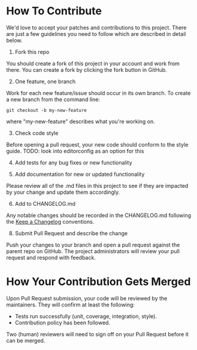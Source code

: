 # How To Contribute

We'd love to accept your patches and contributions to this project. There are just a few guidelines you need to follow which are described in detail below.

1. Fork this repo

You should create a fork of this project in your account and work from there. You can create a fork by clicking the fork button in GitHub.

2. One feature, one branch

Work for each new feature/issue should occur in its own branch. To create a new branch from the command line:
```shell
git checkout -b my-new-feature
```
where "my-new-feature" describes what you're working on.

3. Check code style

Before opening a pull request, your new code should conform to the style guide. TODO: look into editorconfig as an option for this

4. Add tests for any bug fixes or new functionality

5. Add documentation for new or updated functionality

Please review all of the .md files in this project to see if they are impacted by your change and update them accordingly.

6. Add to CHANGELOG.md

Any notable changes should be recorded in the CHANGELOG.md following the [Keep a Changelog](https://keepachangelog.com/en/1.0.0/) conventions.

8. Submit Pull Request and describe the change

Push your changes to your branch and open a pull request against the parent repo on GitHub. The project administrators will review your pull request and respond with feedback.

# How Your Contribution Gets Merged

Upon Pull Request submission, your code will be reviewed by the maintainers. They will confirm at least the following:

- Tests run successfully (unit, coverage, integration, style).
- Contribution policy has been followed.

Two (human) reviewers will need to sign off on your Pull Request before it can be merged.
